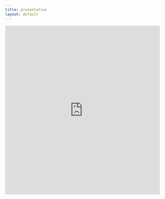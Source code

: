 ```yaml
---
title: presentation
layout: default
---
```


<iframe
  src="https://docs.google.com/gview?url={{ site.url }}/doc/general/iviLINK.pdf&amp;embedded=true"
  style="width:100%; height:550px;" frameborder="0">
</iframe>

